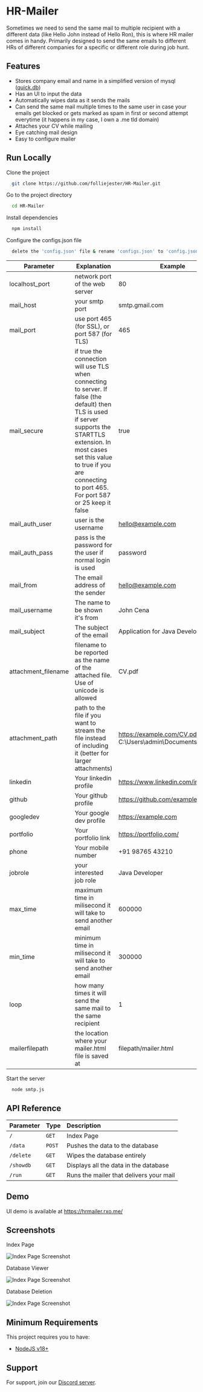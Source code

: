 
# HR-Mailer

Sometimes we need to send the same mail to multiple recipient with a different data (like Hello John instead of Hello Ron), this is where HR mailer comes in handy.
Primarily designed to send the same emails to different HRs of different companies for a specific or different role during job hunt.

## Features

- Stores company email and name in a simplified version of mysql ([quick.db](https://www.npmjs.com/package/quick.db))
- Has an UI to input the data
- Automatically wipes data as it sends the mails
- Can send the same mail multiple times to the same user in case your emails get blocked or gets marked as spam in first or second attempt everytime (it happens in my case, I own a .me tld domain)
- Attaches your CV while mailing
- Eye catching mail design
- Easy to configure mailer


## Run Locally

Clone the project

```bash
  git clone https://github.com/folliejester/HR-Mailer.git
```

Go to the project directory

```bash
  cd HR-Mailer
```

Install dependencies

```bash
  npm install
```

Configure the configs.json file

```bash
  delete the 'config.json' file & rename 'configs.json' to 'config.json'
```

| Parameter | Explanation | Example |
| ----------------- | ----------------- | ----------------- |
| localhost_port | network port of the web server  | 80 |
| mail_host | your smtp port | smtp.gmail.com |
| mail_port | use port 465 (for SSL), or port 587 (for TLS) | 465 |
| mail_secure | if true the connection will use TLS when connecting to server. If false (the default) then TLS is used if server supports the STARTTLS extension. In most cases set this value to true if you are connecting to port 465. For port 587 or 25 keep it false | true |
| mail_auth_user | user is the username | hello@example.com |
| mail_auth_pass | pass is the password for the user if normal login is used | password |
| mail_from | The email address of the sender | hello@example.com |
| mail_username | The name to be shown it's from | John Cena |
| mail_subject | The subject of the email | Application for Java Developer |
| attachment_filename | filename to be reported as the name of the attached file. Use of unicode is allowed | CV.pdf |
| attachment_path | path to the file if you want to stream the file instead of including it (better for larger attachments) | https://example.com/CV.pdf or C:\Users\admin\Documents\CV.pdf |
| linkedin | Your linkedin profile | https://www.linkedin.com/in/example/ |
| github | Your github profile | https://github.com/example |
| googledev | Your google dev profile  | https://example.com |
| portfolio | Your portfolio link | https://portfolio.com/ |
| phone | Your mobile number | +91 98765 43210 |
| jobrole | your interested job role | Java Developer |
| max_time | maximum time in milisecond it will take to send another email | 600000 |
| min_time | minimum time in milisecond it will take to send another email | 300000 |
| loop | how many times it will send the same mail to the same recipient | 1 |
| mailerfilepath | the location where your mailer.html file is saved at | filepath/mailer.html |



Start the server

```bash
  node smtp.js
```


## API Reference

| Parameter | Type     | Description                       |
| :-------- | :------- | :-------------------------------- |
| `/`      | `GET` | Index Page |
| `/data`      | `POST` | Pushes the data to the database |
| `/delete`      | `GET` | Wipes the database entirely |
| `/showdb`      | `GET` | Displays all the data in the database |
| `/run`      | `GET` | Runs the mailer that delivers your mail |


## Demo

UI demo is available at https://hrmailer.rxo.me/


## Screenshots
Index Page

![Index Page Screenshot](https://i.imgur.com/yHcyLRK.png)

Database Viewer

![Index Page Screenshot](https://i.imgur.com/yi81tsB.png)

Database Deletion

![Index Page Screenshot](https://i.imgur.com/KdK3SCd.png)
## Minimum Requirements

This project requires you to have:

- [NodeJS v18+](https://nodejs.org/en)
## Support

For support, join our [Discord server](https://discord.gg/BDCjuxzYzw).

